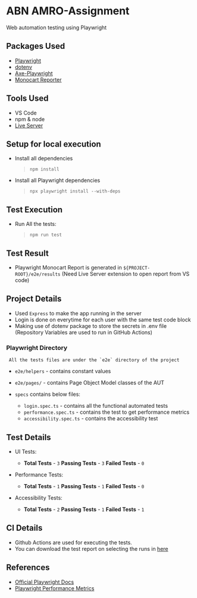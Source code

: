 # ABN AMRO-Assignment

Web automation testing using Playwright

## Packages Used

* [Playwright](https://playwright.dev/)
* [dotenv](https://www.npmjs.com/package/dotenv)
* [Axe-Playwright](https://github.com/abhinaba-ghosh/axe-playwright)
* [Monocart Reporter](https://github.com/cenfun/monocart-reporter)

## Tools Used

* VS Code
* npm & node
* [Live Server](https://marketplace.visualstudio.com/items?itemName=ritwickdey.LiveServer)

## Setup for local execution
   
* Install all dependencies
  > `npm install`

* Install all Playwright dependencies
  > `npx playwright install --with-deps`  

## Test Execution

* Run All the tests:
  > `npm run test`

## Test Result

* Playwright Monocart Report is generated in `${PROJECT-ROOT}/e2e/results` (Need Live Server extension to open report from VS code)

## Project Details

* Used `Express` to make the app running in the server
* Login is done on everytime for each user with the same test code block
* Making use of dotenv package to store the secrets in .env file (Repository Variables are used to run in GitHub Actions)

### Playwright Directory

     All the tests files are under the `e2e` directory of the project

* `e2e/helpers` - contains constant values
* `e2e/pages/` - contains Page Object Model classes of the AUT
* `specs` contains below files:

    * `login.spec.ts` - contains all the functional automated tests
    * `performance.spec.ts` - contains the test to get performance metrics
    * `accessibility.spec.ts` - contains the accessibility test

## Test Details

* UI Tests:
  * **Total Tests** - `3` **Passing Tests** - `3` **Failed Tests** - `0`
  
* Performance Tests:
  * **Total Tests** - `1` **Passing Tests** - `1` **Failed Tests** - `0`
  
* Accessibility Tests:
  * **Total Tests** - `2` **Passing Tests** - `1` **Failed Tests** - `1`

## CI Details

* Github Actions are used for executing the tests.
* You can download the test report on selecting the runs in [here](https://github.com/vsgopinath/abn-assignment/actions/)

## References

* [Official Playwright Docs](https://playwright.dev/docs/intro)
* [Playwright Performance Metrics](https://anandhik.medium.com/performance-testing-in-playwright-64cdef431e2e)